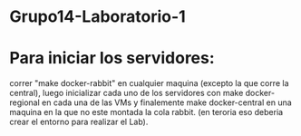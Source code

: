 # Grupo14-Laboratorio-1

# Para iniciar los servidores:
  correr "make docker-rabbit" en cualquier maquina (excepto la que corre la central), luego inicializar cada uno de los servidores con make docker-regional en cada una de las VMs y finalemente make docker-central en una maquina en la que no este montada la cola rabbit. (en teroria eso deberia crear el entorno para realizar el Lab).
